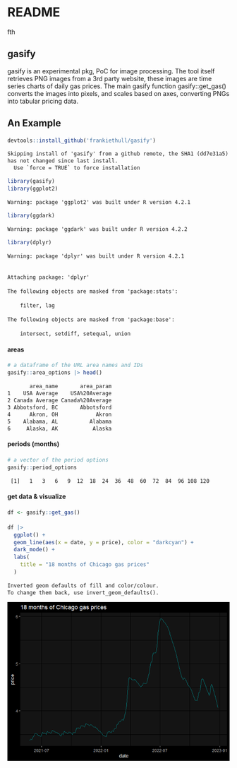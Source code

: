 README
================
fth

## gasify

gasify is an experimental pkg, PoC for image processing. The tool itself
retrieves PNG images from a 3rd party website, these images are time
series charts of daily gas prices. The main gasify function
gasify::get_gas() converts the images into pixels, and scales based on
axes, converting PNGs into tabular pricing data.

## An Example

``` r
devtools::install_github('frankiethull/gasify')
```

    Skipping install of 'gasify' from a github remote, the SHA1 (dd7e31a5) has not changed since last install.
      Use `force = TRUE` to force installation

``` r
library(gasify)
library(ggplot2)
```

    Warning: package 'ggplot2' was built under R version 4.2.1

``` r
library(ggdark)
```

    Warning: package 'ggdark' was built under R version 4.2.2

``` r
library(dplyr)
```

    Warning: package 'dplyr' was built under R version 4.2.1


    Attaching package: 'dplyr'

    The following objects are masked from 'package:stats':

        filter, lag

    The following objects are masked from 'package:base':

        intersect, setdiff, setequal, union

#### areas

``` r
# a dataframe of the URL area names and IDs
gasify::area_options |> head()
```

           area_name       area_param
    1    USA Average    USA%20Average
    2 Canada Average Canada%20Average
    3 Abbotsford, BC       Abbotsford
    4      Akron, OH            Akron
    5    Alabama, AL          Alabama
    6     Alaska, AK           Alaska

#### periods (months)

``` r
# a vector of the period options
gasify::period_options
```

     [1]   1   3   6   9  12  18  24  36  48  60  72  84  96 108 120

#### get data & visualize

``` r
df <- gasify::get_gas()

df |>
  ggplot() + 
  geom_line(aes(x = date, y = price), color = "darkcyan") + 
  dark_mode() + 
  labs(
    title = "18 months of Chicago gas prices"
  )
```

    Inverted geom defaults of fill and color/colour.
    To change them back, use invert_geom_defaults().

![](README_files/figure-gfm/unnamed-chunk-4-1.png)
